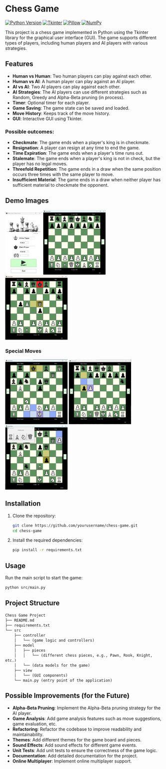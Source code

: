 # Chess Game

[![Python Version](https://img.shields.io/badge/python-3.8%2B-blue)](https://www.python.org/downloads/release/python-380/)
[![Tkinter](https://img.shields.io/badge/Tkinter-8.6-blue)](https://docs.python.org/3/library/tkinter.html)
[![Pillow](https://img.shields.io/badge/Pillow-10.4.0-blue)](https://python-pillow.org/)
[![NumPy](https://img.shields.io/badge/NumPy-2.0.1-blue)](https://numpy.org/)


This project is a chess game implemented in Python using the Tkinter library for the graphical user interface (GUI). The game supports different types of players, including human players and AI players with various strategies.

## Features

- **Human vs Human**: Two human players can play against each other.
- **Human vs AI**: A human player can play against an AI player.
- **AI vs AI**: Two AI players can play against each other.
- **AI Strategies**: The AI players can use different strategies such as Random, Greedy and Alpha-Beta pruning (in process).
- **Timer**: Optional timer for each player.
- **Game Saving**: The game state can be saved and loaded.
- **Move History**: Keeps track of the move history.
- **GUI**: Interactive GUI using Tkinter.

### Possible outcomes:
- **Checkmate**: The game ends when a player's king is in checkmate.
- **Resignation**: A player can resign at any time to end the game.
- **Time Expiration**: The game ends when a player's time runs out.
- **Stalemate**: The game ends when a player's king is not in check, but the player has no legal moves.
- **Threefold Repetition**: The game ends in a draw when the same position occurs three times with the same player to move.
- **Insufficient Material**: The game ends in a draw when neither player has sufficient material to checkmate the opponent.


## Demo Images
 
<p>
<img src="/resources/demo_images/main_menu.png" alt="Main Menu" height="200"/>
<img src="/resources/demo_images/starting.png" alt="Special Moves" width="200"/>
<img src="/resources/demo_images/king_in_check.png" alt="Main Menu" width="200"/>
</p>


### Special Moves

<p>
<img src="/resources/demo_images/castling.png" alt="Special Moves" width="200"/>
<img src="/resources/demo_images/en_passant.png" alt="Special Moves" width="200"/>
<img src="/resources/demo_images/pawn_promotion.png" alt="Special Moves" width="200"/>
</p>

## Installation

1. Clone the repository:
    ```sh
    git clone https://github.com/yourusername/chess-game.git
    cd chess-game
    ```

2. Install the required dependencies:
    ```sh
    pip install -r requirements.txt
    ```

## Usage

Run the main script to start the game:
```sh
python src/main.py
```

## Project Structure

```plaintext
Chess Game Project
├── README.md
├── requirements.txt
└── src
    ├── controller
    │   └── (game logic and controllers)
    ├── model
    │   ├── pieces
    │   │   └── (different chess pieces, e.g., Pawn, Rook, Knight, etc.)
    │   └── (data models for the game)
    ├── view
    │   └── (GUI components)
    └── main.py (entry point of the application)
```


## Possible Improvements (for the Future)
   
- **Alpha-Beta Pruning**: Implement the Alpha-Beta pruning strategy for the AI player.
- **Game Analysis**: Add game analysis features such as move suggestions, game evaluation, etc.
- **Refactoring**: Refactor the codebase to improve readability and maintainability.
- **Themes**: Add different themes for the game board and pieces.
- **Sound Effects**: Add sound effects for different game events.
- **Unit Tests**: Add unit tests to ensure the correctness of the game logic.
- **Documentation**: Add detailed documentation for the project.
- **Online Multiplayer**: Implement online multiplayer support.

